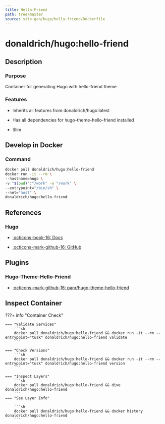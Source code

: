 ```yaml
---
title: Hello-Friend
path: tree/master
source: site-gen/hugo/hello-friend/Dockerfile
---
```


# donaldrich/hugo:hello-friend

## Description

### Purpose

Container for generating Hugo with hello-friend theme

### Features

* Inherits all features from donaldrich/hugo:latest

* Has all dependencies for hugo-theme-hello-friend installed

* Slim

## Develop in Docker

### Command

```sh
docker pull donaldrich/hugo:hello-friend
docker run -it --rm \
--hostname=hugo \
-v "$(pwd)":"/work" -w "/work" \
--entrypoint="/bin/sh" \
--net="host" \
donaldrich/hugo:hello-friend
```

## References

### Hugo

* [:octicons-book-16: Docs](https://gohugo.io)

* [:octicons-mark-github-16: GitHub](https://github.com/gohugoio/hugo)

## Plugins

### Hugo-Theme-Hello-Friend

* [:octicons-mark-github-16: panr/hugo-theme-hello-friend](https://github.com/panr/hugo-theme-hello-friend)

## Inspect Container

???+ info "Container Check"

    === "Validate Services"
        ```sh
        docker pull donaldrich/hugo:hello-friend && docker run -it --rm --entrypoint="tusk" donaldrich/hugo:hello-friend validate
        ```

    === "Check Versions"
        ```sh
        docker pull donaldrich/hugo:hello-friend && docker run -it --rm --entrypoint="tusk" donaldrich/hugo:hello-friend version
        ```

    === "Inspect Layers"
        ```sh
        docker pull donaldrich/hugo:hello-friend && dive donaldrich/hugo:hello-friend
        ```
    === "See Layer Info"

        ```sh
        docker pull donaldrich/hugo:hello-friend && docker history donaldrich/hugo:hello-friend
        ```

